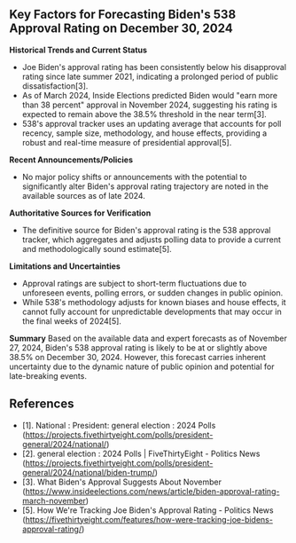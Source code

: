 ## Key Factors for Forecasting Biden's 538 Approval Rating on December 30, 2024

**Historical Trends and Current Status**
- Joe Biden's approval rating has been consistently below his disapproval rating since late summer 2021, indicating a prolonged period of public dissatisfaction[3].
- As of March 2024, Inside Elections predicted Biden would "earn more than 38 percent" approval in November 2024, suggesting his rating is expected to remain above the 38.5% threshold in the near term[3].
- 538's approval tracker uses an updating average that accounts for poll recency, sample size, methodology, and house effects, providing a robust and real-time measure of presidential approval[5].

**Recent Announcements/Policies**
- No major policy shifts or announcements with the potential to significantly alter Biden's approval rating trajectory are noted in the available sources as of late 2024.

**Authoritative Sources for Verification**
- The definitive source for Biden's approval rating is the 538 approval tracker, which aggregates and adjusts polling data to provide a current and methodologically sound estimate[5].

**Limitations and Uncertainties**
- Approval ratings are subject to short-term fluctuations due to unforeseen events, polling errors, or sudden changes in public opinion.
- While 538's methodology adjusts for known biases and house effects, it cannot fully account for unpredictable developments that may occur in the final weeks of 2024[5].

**Summary**
Based on the available data and expert forecasts as of November 27, 2024, Biden's 538 approval rating is likely to be at or slightly above 38.5% on December 30, 2024. However, this forecast carries inherent uncertainty due to the dynamic nature of public opinion and potential for late-breaking events.

## References
- [1]. National : President: general election : 2024 Polls (https://projects.fivethirtyeight.com/polls/president-general/2024/national/)
- [2]. general election : 2024 Polls | FiveThirtyEight - Politics News (https://projects.fivethirtyeight.com/polls/president-general/2024/national/biden-trump/)
- [3]. What Biden's Approval Suggests About November (https://www.insideelections.com/news/article/biden-approval-rating-march-november)
- [5]. How We're Tracking Joe Biden's Approval Rating - Politics News (https://fivethirtyeight.com/features/how-were-tracking-joe-bidens-approval-rating/)